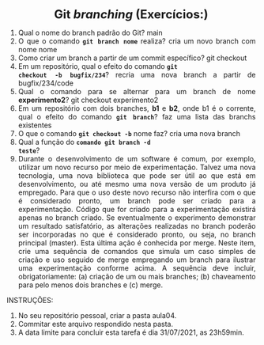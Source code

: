 <p style="text-align: center;"><font size="5"><b>Git <i>branching</i> (Exercícios:)</b></font></p1></p>
<DIV align="justify">

1. Qual o nome do branch padrão do Git?
  main
2. O que o comando **<code>git branch nome</code>** realiza?
  cria um novo branch com nome nome
3. Como criar um branch a partir de um commit específico?
  git checkout <ponto>
4. Em um repositório, qual o efeito do comando **<code>git checkout -b bugfix/234</code>**?
  recria uma nova branch a partir de bugfix/234/code
5. Qual o comando para se alternar para um branch de nome **experimento2**?
  git checkout experimento2
6. Em um repositório com dois branches, **b1** e **b2**, onde b1 é o corrente, qual o efeito do comando **<code>git branch</code>**?
  faz uma lista das branchs existentes
7. O que o comando **<code>git checkout -b</code>** nome faz?
  cria uma nova branch
8. Qual a função do <code>**comando git branch -d teste</code>**?
9. Durante o desenvolvimento de um software é comum, por exemplo, utilizar um novo recurso por meio de experimentação. Talvez uma nova tecnologia, uma nova biblioteca que pode ser útil ao que está em desenvolvimento, ou até mesmo uma nova versão de um produto já empregado. Para que o uso deste novo recurso não interfira com o que é considerado pronto, um branch pode ser criado para a experimentação. Código que for criado para a experimentação existirá apenas no branch criado. Se eventualmente o experimento demonstrar um resultado satisfatório, as alterações realizadas no branch poderão ser incorporadas no que é considerado pronto, ou seja, no branch principal (master). Esta última ação é conhecida por merge. Neste item, crie uma sequência de comandos que simula um caso simples de criação e uso seguido de merge empregando um branch para ilustrar uma experimentação conforme acima. A sequência deve incluir, obrigatoriamente: (a) criação de um ou mais branches; (b) chaveamento para pelo menos dois branches e (c) merge.

INSTRUÇÕES:

1. No seu repositório pessoal, criar a pasta aula04.
2. Commitar este arquivo respondido nesta pasta.
3. A data limite para concluir esta tarefa é dia 31/07/2021, as 23h59min.

</DIV/>
